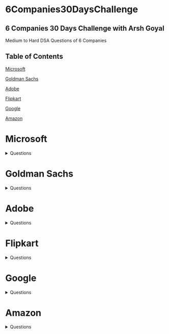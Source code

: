 # 6Companies30DaysChallenge
## 6 Companies 30 Days Challenge with Arsh Goyal
Medium to Hard DSA Questions of 6 Companies 
## Table of Contents

[Microsoft](#microsoft)

[Goldman Sachs](#goldman-sachs)

[Adobe](#adobe)

[Flipkart](#flipkart)

[Google](#google)

[Amazon](#amazon)

# Microsoft 
<details><summary> Questions </summary>
<p>
  
#### 1. Evaluate Reverse Polish Notation 
[https://leetcode.com/problems/evaluate-reverse-polish-notation/] 

#### 2. Combination Sum with a twist 
[https://leetcode.com/problems/combination-sum-iii/]

#### 3. Bulls and Cows 
[https://leetcode.com/problems/bulls-and-cows/]

#### 4. Rotate Function
[https://leetcode.com/problems/rotate-function/]

#### 5. Largest Divisible Subset.
[https://leetcode.com/problems/largest-divisible-subset/]

#### 6. How to find a perfect Rectangle. 
[https://leetcode.com/problems/perfect-rectangle/]

#### 7. Scheduling a Course.
[https://leetcode.com/problems/course-schedule/]

#### 8. Profitable Path in a Tree. 
[https://leetcode.com/problems/most-profitable-path-in-a-tree/]

#### 9. Number of Pairs satisfying Inequality.
[https://leetcode.com/problems/number-of-pairs-satisfying-inequality/]

#### 10. Shortest Unsorted continuous Subarray
[https://leetcode.com/problems/shortest-unsorted-continuous-subarray/]

#### 11. Number of ways to arrive at a Destination.
[https://leetcode.com/problems/number-of-ways-to-arrive-at-destination/]

#### 12. Longest Happy Prefix 
[https://leetcode.com/problems/longest-happy-prefix/]

#### 13. Seat Arrangement in a SpiceJet Problem - Online OA February ‘22 
[https://leetcode.com/problems/airplane-seat-assignment-probability/]

#### 14. Deletions to make an array divisible.
[https://leetcode.com/problems/minimum-deletions-to-make-array-divisible/]

#### 15. Substrings containing all three Characters
[https://leetcode.com/problems/number-of-substrings-containing-all-three-characters/]

  </p>
</details>

# Goldman Sachs
  <details><summary> Questions </summary>
<p>

#### 1. Max Points on a Line
[https://leetcode.com/problems/max-points-on-a-line/] 

#### 2. Valid Square
[[https://leetcode.com/problems/max-points-on-a-line/](https://leetcode.com/problems/valid-square/)] 

#### 3. Factorial with Trailing Zeroe
[[https://leetcode.com/problems/max-points-on-a-line/](https://leetcode.com/problems/factorial-trailing-zeroes/)] 

#### 4. Number of Boomerangs (Similar to peacocks question)
[[https://leetcode.com/problems/max-points-on-a-line/](https://leetcode.com/problems/number-of-boomerangs/)] 

#### 5. Split Array into Sequences
[[https://leetcode.com/problems/max-points-on-a-line/](https://leetcode.com/problems/split-array-into-consecutive-subsequences/)] 

#### 6. Minimum Consecutive Cards to pick up
[https://leetcode.com/problems/minimum-consecutive-cards-to-pick-up/]

#### 7. Count Good Triplets in Array (Profits in a Startup Question)
[https://leetcode.com/problems/count-good-triplets-in-an-array/]

#### 8. Maximum Points in Archery Competition
[https://leetcode.com/problems/maximum-points-in-an-archery-competition/]

#### 9. Initial Public Offering
[https://leetcode.com/problems/ipo/]

#### 10.People and Secret
[https://leetcode.com/problems/number-of-people-aware-of-a-secret/]

#### 11. Invalid Transactions in an EMI
[https://leetcode.com/problems/invalid-transactions/]

#### 12.All elements of a binary Search Tree
[https://leetcode.com/problems/all-elements-in-two-binary-search-trees/]

#### 13.Rhombus Sums in a GRID
[https://leetcode.com/problems/get-biggest-three-rhombus-sums-in-a-grid/]

#### 14.Nice Pairs in Array (OTT Platforms and John)
[https://leetcode.com/problems/count-nice-pairs-in-an-array/]

#### 15.Good People based on Statements
[https://leetcode.com/problems/maximum-good-people-based-on-statements/]

  </p>
</details>
  
# Adobe
  <details><summary> Questions </summary>
<p>
  
</p>
</details>

# Flipkart
 <details><summary> Questions </summary>
<p>
  
</p>
</details>

# Google
 <details><summary> Questions </summary>
<p>
  
</p>
</details>

# Amazon
 <details><summary> Questions </summary>
<p>
  
</p>
</details>

